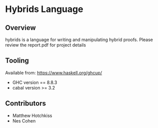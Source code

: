 
# Hybrids Language

## Overview

hybrids is a language for writing and manipulating hybrid proofs. Please review the report.pdf for project details

## Tooling

Available from: https://www.haskell.org/ghcup/

* GHC version == 8.8.3
* cabal version >= 3.2

## Contributors

* Matthew Hotchkiss
* Nes Cohen
